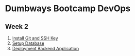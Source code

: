 # Dumbways Bootcamp DevOps
## Week 2

1. [Install Git and SSH Key](https://github.com/asepboy/bootcamp-dumbways/blob/main/week%202/Install%20Git%20dan%20SSH/img/README.md)
2. [Setup Database](https://github.com/asepboy/bootcamp-dumbways/blob/main/week%202/Setup%20Database/img/README.md)
3. [Deployment Backend Application](#)
